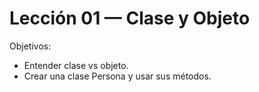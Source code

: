 # Lección 01 — Clase y Objeto
Objetivos:
- Entender clase vs objeto.
- Crear una clase Persona y usar sus métodos.
